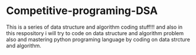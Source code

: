 # Competitive-programing-DSA
This is a series of data structure and algorithm coding stuff!!!
and also in this respository i will try to code on data structure and algorithm problem also and mastering python programing language by coding on data strcture and algorithm.
